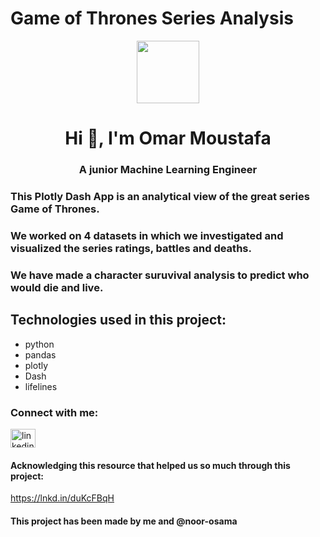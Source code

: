 # Game of Thrones Series Analysis

<div id="header" align="center">
  <img src="https://media.giphy.com/media/3oEjI1erPMTMBFmNHi/giphy.gif" width="100"/>
</div>

<h1 align="center">Hi 👋, I'm Omar Moustafa</h1>
<h3 align="center">A junior Machine Learning Engineer</h3>


### This Plotly Dash App is an analytical view of the great series Game of Thrones.
### We worked on 4 datasets in which we investigated and visualized the series ratings, battles and deaths.
### We have made a character suruvival analysis to predict who would die and live.

## Technologies used in this project:
* python
* pandas
* plotly
* Dash
* lifelines

<h3 align="left">Connect with me:</h3>
<p align="left">
<a href="https://www.linkedin.com/in/omar-moustafa/" target="blank"><img align="center" src="https://raw.githubusercontent.com/rahuldkjain/github-profile-readme-generator/master/src/images/icons/Social/linked-in-alt.svg" alt="linkedin.com/in/omar-moustafa" height="30" width="40" /></a>
</p>

#### Acknowledging this resource that helped us so much through this project:

https://lnkd.in/duKcFBqH

#### This project has been made by me and @noor-osama 
